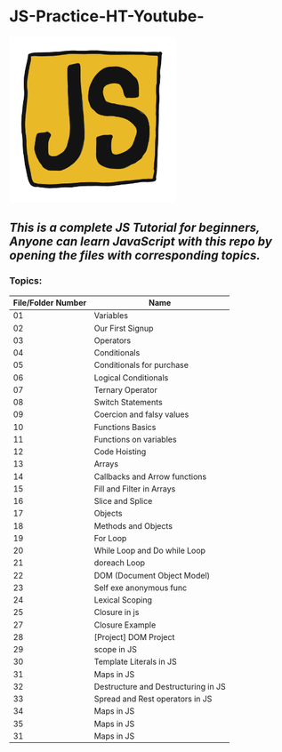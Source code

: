 # JS-Practice-HT-Youtube-

<img src="for_readme.gif" width="300">

## *This is a complete JS Tutorial for beginners, Anyone can learn JavaScript with this repo by opening the files with corresponding topics.*
### Topics:

File/Folder Number | Name
-------------------|------------
01 | Variables
02 | Our First Signup
03 | Operators
04 | Conditionals
05 | Conditionals for purchase
06 | Logical Conditionals
07 | Ternary Operator
08 | Switch Statements
09 | Coercion and falsy values
10 | Functions Basics
11 | Functions on variables
12 | Code Hoisting
13 | Arrays
14 | Callbacks and Arrow functions
15 | Fill and Filter in Arrays
16 | Slice and Splice
17 | Objects
18 | Methods and Objects
19 | For Loop
20 | While Loop and Do while Loop
21 | doreach Loop
22 | DOM (Document Object Model)
23 | Self exe anonymous func
24 | Lexical Scoping
25 | Closure in js
27 | Closure Example
28 | [Project] DOM Project
29 | scope in JS
30 | Template Literals in JS
31 | Maps in JS
32 | Destructure and Destructuring in JS
33 | Spread and Rest operators in JS
34 | Maps in JS
35 | Maps in JS
31 | Maps in JS

